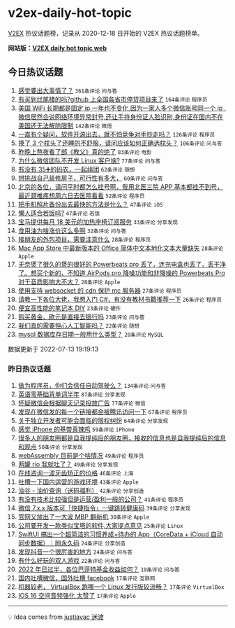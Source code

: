 # v2ex-daily-hot-topic

[V2EX](https://www.v2ex.com/) 热议话题榜，记录从 2020-12-18 日开始的 V2EX 热议话题榜单。

**网站版：[V2EX daily hot topic web](https://boojack.github.io/v2ex-daily-hot-topic-web/)**

## 今日热议话题

<!-- TODAY BEGIN -->

1. [感觉要出大事情了？](https://www.v2ex.com/t/865906) `361条评论` `问与答`
1. [有买到烂尾楼的吗?github 上全国各省市停贷项目来了](https://www.v2ex.com/t/865950) `164条评论` `程序员`
1. [美国 WiFi 长期都是固定 ip 一年也不变化,因为一家人多个微信账号同一个 ip ,微信居然会说网络环境异常封号,还让手持身份证人脸识别,身份证在国内不在美国还无法解除限制](https://www.v2ex.com/t/865807) `142条评论` `微信`
1. [一直有个疑问，软件开源出去，就不怕竞争对手抄走吗？](https://www.v2ex.com/t/865805) `126条评论` `程序员`
1. [换了 3 个枕头了还睡的不舒服，请问应该如何正确选枕头？](https://www.v2ex.com/t/865815) `106条评论` `问与答`
1. [昨晚上熬夜看了部《教父》真的绝了](https://www.v2ex.com/t/865821) `83条评论` `电影`
1. [为什么微信团队不开发 Linux 客户端?](https://www.v2ex.com/t/865871) `77条评论` `问与答`
1. [有没有 35➕的码农，一起组团](https://www.v2ex.com/t/865877) `62条评论` `随想`
1. [想挑战自己装修房子，可行性有多大，](https://www.v2ex.com/t/865810) `60条评论` `问与答`
1. [北京的各位，请问平时都怎么挂号啊，我用北医三院 APP 基本都挂不到号，最近颈椎疼想周六日去医院看看](https://www.v2ex.com/t/865846) `52条评论` `程序员`
1. [把手机照片备份出去最快的方法是什么？](https://www.v2ex.com/t/865804) `47条评论` `iOS`
1. [懒人适合若饭吗?](https://www.v2ex.com/t/865897) `47条评论` `若饭`
1. [宝马提供每月 18 美元的加热座椅订阅服务](https://www.v2ex.com/t/865941) `33条评论` `分享发现`
1. [食用油为啥涨价这么多啊](https://www.v2ex.com/t/865936) `32条评论` `问与答`
1. [接朋友的外包项目，需要注意什么](https://www.v2ex.com/t/865933) `28条评论` `程序员`
1. [Mac App Store 中最新版本的 Office 简体中文本地化文本大量缺失](https://www.v2ex.com/t/865888) `28条评论` `Apple`
1. [无奈煲了很久的煲的很好的 Powerbeats pro 丢了，连充电盒也丢了，丢干净了。想买个新的，不知道 AirPods pro 降噪功能和非降噪的 Powerbeats Pro 对于音质影响大不大？](https://www.v2ex.com/t/865858) `28条评论` `Apple`
1. [使用支持 websocket 的 cdn 保护 mc 服务器](https://www.v2ex.com/t/865848) `27条评论` `程序员`
1. [请教一下各位大佬，我想入门 C#，有没有教材书籍推荐一下](https://www.v2ex.com/t/865959) `26条评论` `程序员`
1. [便宜高性能的笔记本 DIY](https://www.v2ex.com/t/865899) `23条评论` `硬件`
1. [购买黄金、欧元是直接去银行吗](https://www.v2ex.com/t/865831) `23条评论` `问与答`
1. [我们真的需要担心人工智能吗？](https://www.v2ex.com/t/865879) `22条评论` `随想`
1. [mysql 数据库存日期一般用什么类型？](https://www.v2ex.com/t/865869) `20条评论` `MySQL`

数据更新于 2022-07-13 19:19:13

<!-- TODAY END -->

### 昨日热议话题

<!-- YESTERDAY BEGIN -->

1. [做为程序员，你们会信任自动驾驶么？](https://www.v2ex.com/t/865624) `134条评论` `问与答`
1. [英语零基础背单词半年](https://www.v2ex.com/t/865606) `87条评论` `分享发现`
1. [怀疑微信会根据聊天记录投放广告](https://www.v2ex.com/t/865581) `77条评论` `微信`
1. [发现在微信发的每一个链接都会被腾讯访问一下](https://www.v2ex.com/t/865618) `67条评论` `程序员`
1. [关于独立开发者可能会面临的版权纠纷](https://www.v2ex.com/t/865564) `64条评论` `分享发现`
1. [感觉 iPhone 的基带真辣鸡](https://www.v2ex.com/t/865573) `59条评论` `iPhone`
1. [很多人的朋友圈都是自我提纯后的朋友圈，接收的信息也是自我提纯后的信息和观点](https://www.v2ex.com/t/865728) `50条评论` `分享发现`
1. [webAssembly 目前是个啥情况](https://www.v2ex.com/t/865575) `49条评论` `程序员`
1. [两罐 rio 我就吐了？](https://www.v2ex.com/t/865609) `49条评论` `分享发现`
1. [在线咨询一波牙齿矫正的价格](https://www.v2ex.com/t/865656) `46条评论` `上海`
1. [吐槽一下国内运营的游戏环境](https://www.v2ex.com/t/865571) `43条评论` `Apple`
1. [油谷 - 油价查询（送码福利）](https://www.v2ex.com/t/865582) `42条评论` `分享创造`
1. [有没有技术比较强但是运营/盈利一般的公司？](https://www.v2ex.com/t/865644) `41条评论` `程序员`
1. [微信 7.x.x 版本可「快捷指令」一键跳转健康码](https://www.v2ex.com/t/865562) `39条评论` `分享发现`
1. [官网又放出了一大波 MBP 翻新机](https://www.v2ex.com/t/865740) `30条评论` `Apple`
1. [公司要开发一款类似宝塔的软件,大家提点意见](https://www.v2ex.com/t/865761) `25条评论` `Linux`
1. [SwiftUI 搞出一个超简洁的习惯养成+待办的 App（CoreData + iCloud 自动同步数据）｜附永久码](https://www.v2ex.com/t/865747) `24条评论` `分享创造`
1. [发现抖音一个很厉害的地方](https://www.v2ex.com/t/865626) `24条评论` `问与答`
1. [有什么好玩的双人游戏](https://www.v2ex.com/t/865694) `22条评论` `问与答`
1. [2022 年已过半，各位巴菲特基金收益如何？](https://www.v2ex.com/t/865664) `19条评论` `问与答`
1. [国内吐槽微信，国外吐槽 facebook](https://www.v2ex.com/t/865708) `17条评论` `互联网`
1. [机器较老， VirtualBox 跑哪一个 Linux 发行版较流畅？](https://www.v2ex.com/t/865696) `17条评论` `VirtualBox`
1. [IOS 16 空间音频强化 太赞了](https://www.v2ex.com/t/865645) `17条评论` `Apple`

<!-- YESTERDAY END -->

---

💡 Idea comes from [justjavac 迷渡](https://github.com/justjavac/)
